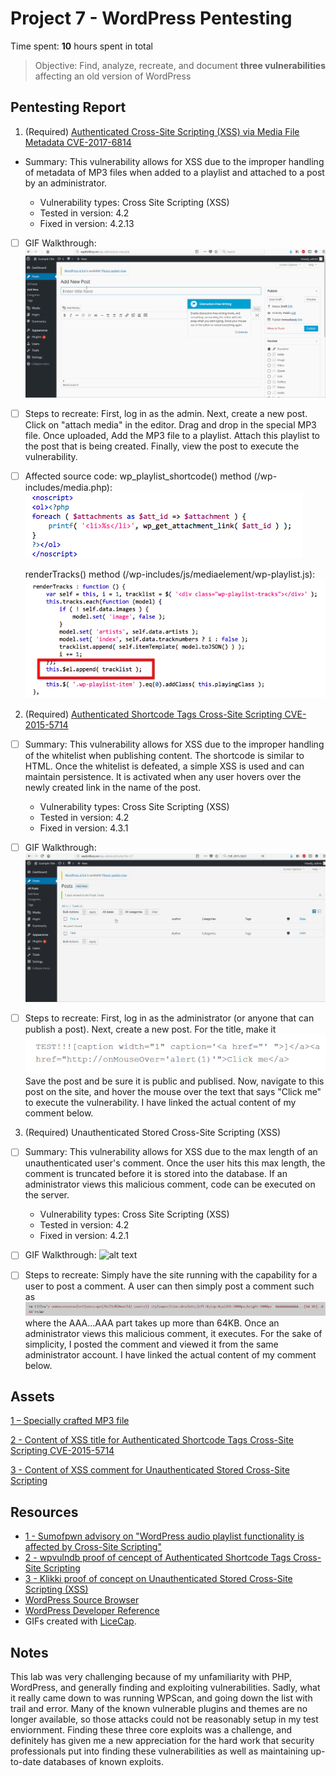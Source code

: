 # Project 7 - WordPress Pentesting

Time spent: **10** hours spent in total

> Objective: Find, analyze, recreate, and document **three vulnerabilities** affecting an old version of WordPress

## Pentesting Report

1. (Required) [Authenticated Cross-Site Scripting (XSS) via Media File Metadata CVE-2017-6814](https://www.cvedetails.com/cve/CVE-2017-6814/)
- Summary: This vulnerability allows for XSS due to the improper handling of metadata of MP3 files when added to a playlist and attached to a post by an administrator.

    - Vulnerability types: Cross Site Scripting (XSS)
    - Tested in version: 4.2
    - Fixed in version: 4.2.13
    
- [ ] GIF Walkthrough: ![alt text](https://github.com/WickedElectronics/Secure-Software-Engineering/blob/Week-7/mp3%20xss.gif "MP3 XSS Vulnerability")
    
- [ ] Steps to recreate: First, log in as the admin. Next, create a new post. Click on "attach media" in the editor. Drag and drop in the special MP3 file. Once uploaded, Add the MP3 file to a playlist. Attach this playlist to the post that is being created. Finally, view the post to execute the vulnerability.
			
- [ ] Affected source code: wp_playlist_shortcode() method (/wp-includes/media.php): 
![alt text](https://github.com/WickedElectronics/Secure-Software-Engineering/blob/Week-7/mp3%20code1.png "MP3 XSS Vulnerability 1")

  renderTracks() method (/wp-includes/js/mediaelement/wp-playlist.js): 
  ![alt text](https://github.com/WickedElectronics/Secure-Software-Engineering/blob/Week-7/mp3%20code2.png "MP3 XSS Vulnerability 2")
 
 

2. (Required) [Authenticated Shortcode Tags Cross-Site Scripting CVE-2015-5714](http://cve.mitre.org/cgi-bin/cvename.cgi?name=CVE-2015-5714)
  - [ ] Summary: This vulnerability allows for XSS due to the improper handling of the whitelist when publishing content. The shortcode is similar to HTML. Once the whitelist is defeated, a simple XSS is used and can maintain persistence. It is activated when any user hovers over the newly created link in the name of the post.
  
    - Vulnerability types: Cross Site Scripting (XSS)
    - Tested in version: 4.2
    - Fixed in version: 4.3.1
    
  - [ ] GIF Walkthrough: ![alt text](https://github.com/WickedElectronics/Secure-Software-Engineering/blob/Week-7/post%20xss.gif "MP3 XSS Vulnerability")
  
  - [ ] Steps to recreate: First, log in as the administrator (or anyone that can publish a post). Next, create a new post. For the title, make it
  ![alt text](https://github.com/WickedElectronics/Secure-Software-Engineering/blob/Week-7/XSS2.PNG "XSS 2 Code") Save the post and be sure it is public and publised. Now, navigate to this post on the site, and hover the mouse over the text that says "Click me" to execute the vulnerability. I have linked the actual content of my comment below.
  
    
3. (Required) Unauthenticated Stored Cross-Site Scripting (XSS)
  - [ ] Summary: This vulnerability allows for XSS due to the max length of an unauthenticated user's comment. Once the user hits this max length, the comment is truncated before it is stored into the database. If an administrator views this malicious comment, code can be executed on the server.
  
    - Vulnerability types: Cross Site Scripting (XSS)
    - Tested in version: 4.2
    - Fixed in version: 4.2.1
    
  - [ ] GIF Walkthrough: ![alt text](https://github.com/WickedElectronics/Secure-Software-Engineering/blob/Week-7/comment%20xss.gif "MP3 XSS Vulnerability")
  
  - [ ] Steps to recreate: Simply have the site running with the capability for a user to post a comment. A user can then simply post a comment such as ![alt text](https://github.com/WickedElectronics/Secure-Software-Engineering/blob/Week-7/XSS%203.PNG "XSS 2 Code") where the AAA...AAA part takes up more than 64KB. Once an administrator views this malicious comment, it executes. For the sake of simplicity, I posted the comment and viewed it from the same administrator account. I have linked the actual content of my comment below.
  

## Assets

[1 – Specially crafted MP3 file](https://securify.nl/advisory/SFY20160742/xss.mp3)

[2 - Content of XSS title for Authenticated Shortcode Tags Cross-Site Scripting CVE-2015-5714](https://pastebin.com/t5aRgkyf)

[3 - Content of XSS comment for Unauthenticated Stored Cross-Site Scripting](https://pastebin.com/SMnhZHgG)

## Resources

- [1 - Sumofpwn advisory on "WordPress audio playlist functionality is affected by Cross-Site Scripting"](https://sumofpwn.nl/advisory/2016/wordpress_audio_playlist_functionality_is_affected_by_cross_site_scripting.html)
- [2 - wpvulndb proof of cencept of Authenticated Shortcode Tags Cross-Site Scripting](https://wpvulndb.com/vulnerabilities/8186)
- [3 - Klikki proof of concept on Unauthenticated Stored Cross-Site Scripting (XSS)](https://klikki.fi/adv/wordpress2.html)
- [WordPress Source Browser](https://core.trac.wordpress.org/browser/)
- [WordPress Developer Reference](https://developer.wordpress.org/reference/)
- GIFs created with [LiceCap](http://www.cockos.com/licecap/).

## Notes

This lab was very challenging because of my unfamiliarity with PHP, WordPress, and generally finding and exploiting vulnerabilities. Sadly, what it really came down to was running WPScan, and going down the list with trail and error. Many of the known vulnerable plugins and themes are no longer available, so those attacks could not be reasonably setup in my test enviornment. Finding these three core exploits was a challenge, and definitely has given me a new appreciation for the hard work that security professionals put into finding these vulnerabilities as well as maintaining up-to-date databases of known exploits.
